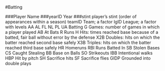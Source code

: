 
#Batting

###Player Name
###yearID Year
###stint player’s stint (order of appearances within a season)
teamID Team; a factor
lgID League; a factor with levels AA AL FL NL PL UA
Batting 
G Games: number of games in which a player played
AB At Bats
R Runs
H Hits: times reached base because of a batted, fair ball without error by the defense
X2B Doubles: hits on which the batter reached second base safely
X3B Triples: hits on which the batter reached third base safely
HR Homeruns
RBI Runs Batted In
SB Stolen Bases
CS Caught Stealing
BB Base on Balls
SO Strikeouts
IBB Intentional walks
HBP Hit by pitch
SH Sacrifice hits
SF Sacrifice flies
GIDP Grounded into double plays

